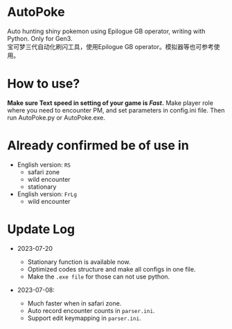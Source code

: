 # AutoPoke
Auto hunting shiny pokemon using Epilogue GB operator, writing with Python. Only for Gen3.  
宝可梦三代自动化刷闪工具，使用Epilogue GB operator。模拟器等也可参考使用。

# How to use?
**Make sure Text speed in setting of your game is *Fast*.**
Make player role where you need to encounter PM, and set parameters in config.ini file. Then run AutoPoke.py or AutoPoke.exe.

# Already confirmed be of use in
- English version: `RS`
  - safari zone
  - wild encounter
  - stationary
- English version: `FrLg`
  - wild encounter

# Update Log
- 2023-07-20
  - Stationary function is available now.
  - Optimized codes structure and make all configs in one file.
  - Make the `.exe file` for those can not use python.
  
- 2023-07-08: 
  - Much faster when in safari zone.
  - Auto record encounter counts in `parser.ini`.
  - Support edit keymapping in `parser.ini`.
